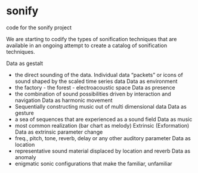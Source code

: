 # sonify
code for the sonify project

We are starting to codify the types of sonification techniques that are available in an ongoing attempt to create a catalog of sonification techniques. 

Data as gestalt 
- the direct sounding of the data. Individual data “packets” or icons of sound shaped by the scaled time series data
Data as environment 
- the factory - the forest - electroacoustic space
Data as presence 
- the combination of sound possibilities driven by interaction and navigation
Data as harmonic movement
- Sequentially constructing music out of multi dimensional data
Data as gesture 
- a sea of sequences that are experienced as a sound field
Data as music 
- most common realization (bar chart as melody)
Extrinsic (Exformation)
Data as extrinsic parameter change 
- freq., pitch, tone, reverb, delay or any other auditory parameter
Data as location 
- representative sound material displaced by location and reverb
Data as anomaly 
- enigmatic sonic configurations that make the familiar, unfamiliar 
